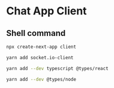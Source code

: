 # Chat App Client

## Shell command

```sh
npx create-next-app client
```

```sh
yarn add socket.io-client
```

```sh
yarn add --dev typescript @types/react
```

```sh
yarn add --dev @types/node
```

